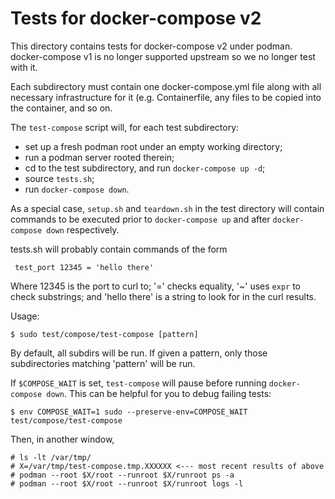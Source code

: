 Tests for docker-compose v2
===========================

This directory contains tests for docker-compose v2 under podman.
docker-compose v1 is no longer supported upstream so we no longer test with it.

Each subdirectory must contain one docker-compose.yml file along with
all necessary infrastructure for it (e.g. Containerfile, any files
to be copied into the container, and so on.

The `test-compose` script will, for each test subdirectory:

* set up a fresh podman root under an empty working directory;
* run a podman server rooted therein;
* cd to the test subdirectory, and run `docker-compose up -d`;
* source `tests.sh`;
* run `docker-compose down`.

As a special case, `setup.sh` and `teardown.sh` in the test directory
will contain commands to be executed prior to `docker-compose up` and
after `docker-compose down` respectively.

tests.sh will probably contain commands of the form

     test_port 12345 = 'hello there'

Where 12345 is the port to curl to; '=' checks equality, '~' uses `expr`
to check substrings; and 'hello there' is a string to look for in
the curl results.

Usage:

    $ sudo test/compose/test-compose [pattern]

By default, all subdirs will be run. If given a pattern, only those
subdirectories matching 'pattern' will be run.

If `$COMPOSE_WAIT` is set, `test-compose` will pause before running
`docker-compose down`. This can be helpful for you to debug failing tests:

    $ env COMPOSE_WAIT=1 sudo --preserve-env=COMPOSE_WAIT test/compose/test-compose

Then, in another window,

    # ls -lt /var/tmp/
    # X=/var/tmp/test-compose.tmp.XXXXXX <--- most recent results of above
    # podman --root $X/root --runroot $X/runroot ps -a
    # podman --root $X/root --runroot $X/runroot logs -l
